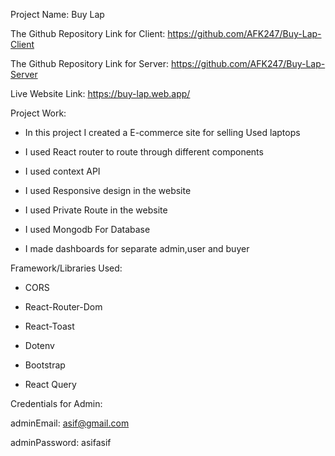 Project Name: Buy Lap

The Github Repository Link for Client:  https://github.com/AFK247/Buy-Lap-Client

The Github Repository Link for Server: https://github.com/AFK247/Buy-Lap-Server

Live Website Link: https://buy-lap.web.app/

Project Work: 

* In this project I created a E-commerce site for selling Used laptops

* I used React router to route through different components

* I used context API

* I used Responsive design in the website

* I used Private Route in the website

* I used Mongodb For Database

* I made dashboards for separate admin,user and buyer


Framework/Libraries Used:

* CORS

* React-Router-Dom

* React-Toast

* Dotenv

* Bootstrap

* React Query

Credentials for Admin:

adminEmail: asif@gmail.com

adminPassword: asifasif
